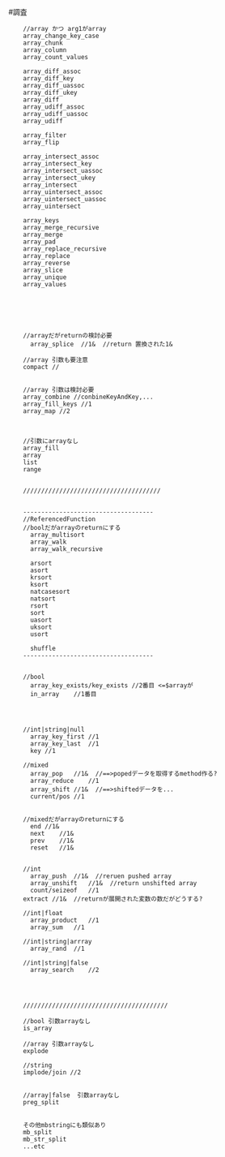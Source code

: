 
#調査
        
        //array かつ arg1がarray
        array_change_key_case
        array_chunk
        array_column
        array_count_values
        
        array_diff_assoc
        array_diff_key
        array_diff_uassoc
        array_diff_ukey
        array_diff
        array_udiff_assoc
        array_udiff_uassoc
        array_udiff
        
        array_filter
        array_flip
        
        array_intersect_assoc
        array_intersect_key
        array_intersect_uassoc
        array_intersect_ukey
        array_intersect
        array_uintersect_assoc 
        array_uintersect_uassoc
        array_uintersect
        
        array_keys
        array_merge_recursive
        array_merge
        array_pad
        array_replace_recursive
        array_replace
        array_reverse
        array_slice
        array_unique
        array_values
        
        
        
        
        
        
        //arrayだがreturnの検討必要
          array_splice  //1&  //return 置換された1&
        
        //array 引数も要注意
        compact //
        
        
        //array 引数は検討必要
        array_combine //conbineKeyAndKey,...
        array_fill_keys //1
        array_map //2
        
        
        
        //引数にarrayなし
        array_fill
        array
        list
        range
        
        
        //////////////////////////////////////
        
        
        ------------------------------------
        //ReferencedFunction
        //boolだがarrayのreturnにする
          array_multisort
          array_walk
          array_walk_recursive
          
          arsort
          asort
          krsort
          ksort
          natcasesort
          natsort
          rsort
          sort
          uasort
          uksort
          usort
          
          shuffle
        ------------------------------------
        
        
        //bool
          array_key_exists/key_exists //2番目 <=$arrayが
          in_array    //1番目
        
        
        
        
        //int|string|null
          array_key_first //1
          array_key_last  //1
          key //1
        
        //mixed
          array_pop   //1&  //==>popedデータを取得するmethod作る?
          array_reduce    //1
          array_shift //1&  //==>shiftedデータを...
          current/pos //1
        
        
        //mixedだがarrayのreturnにする
          end //1&
          next    //1&
          prev    //1&
          reset   //1&
        
        
        //int
          array_push  //1&  //reruen pushed array
          array_unshift   //1&  //return unshifted array
          count/seizeof   //1
        extract //1&  //returnが展開された変数の数だがどうする?
        
        //int|float
          array_product   //1
          array_sum   //1
        
        //int|string|arrray
          array_rand  //1
        
        //int|string|false
          array_search    //2
        



        ////////////////////////////////////////
        
        //bool 引数arrayなし
        is_array
        
        //array 引数arrayなし
        explode
        
        //string
        implode/join //2
        
        
        //array|false  引数arrayなし
        preg_split
        
        
        その他mbstringにも類似あり
        mb_split
        mb_str_split
        ...etc
        


        




